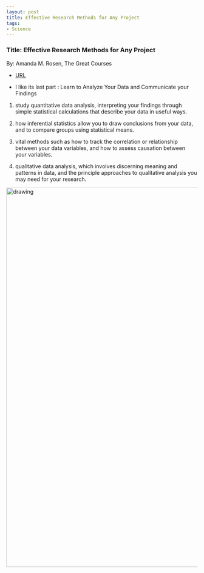 ```yaml
---
layout: post
title: Effective Research Methods for Any Project
tags:
- Science
---
```



###  Title: Effective Research Methods for Any Project
By: Amanda M. Rosen, The Great Courses
- [URL](https://www.thegreatcourses.com/courses/effective-research-methods-for-any-project.html)


- I like its last part :  Learn to Analyze Your Data and Communicate your Findings

1. study quantitative data analysis, interpreting your findings through simple statistical calculations that describe your data in useful ways. 

2. how inferential statistics allow you to draw conclusions from your data, and to compare groups using statistical means. 

3.  vital methods such as how to track the correlation or relationship between your data variables, and how to assess causation between your variables. 

4. qualitative data analysis, which involves discerning meaning and patterns in data, and the principle approaches to qualitative analysis you may need for your research. 

<img src="{{ site.baseurl }}/pic/research.png" alt="drawing" width="1000"/>